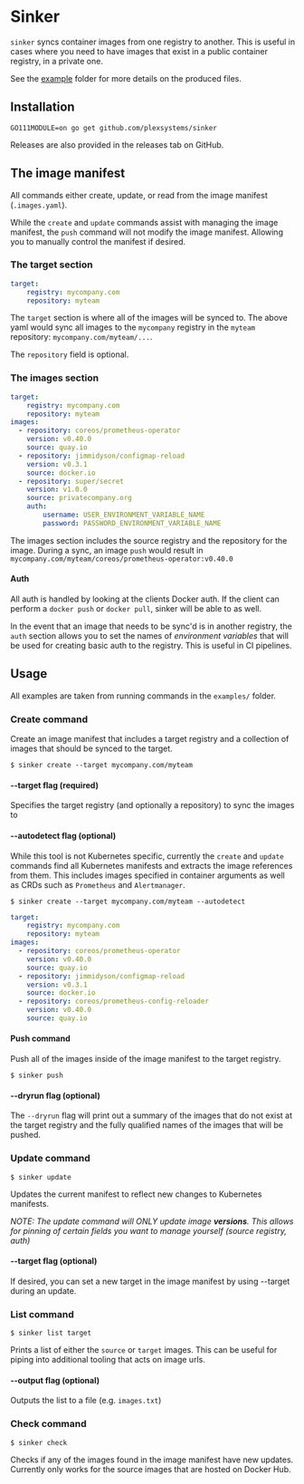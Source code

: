 # Sinker

`sinker` syncs container images from one registry to another. This is useful in cases where you need to have images that exist in a public container registry, in a private one.

See the [example](https://github.com/plexsystems/sinker/tree/main/example) folder for more details on the produced files.

## Installation

`GO111MODULE=on go get github.com/plexsystems/sinker`

Releases are also provided in the releases tab on GitHub.

## The image manifest

All commands either create, update, or read from the image manifest (`.images.yaml`). 

While the `create` and `update` commands assist with managing the image manifest, the `push` command will not modify the image manifest. Allowing you to manually control the manifest if desired.

### The target section

```yaml
target:
    registry: mycompany.com
    repository: myteam
```

The `target` section is where all of the images will be synced to. The above yaml would sync all images to the `mycompany` registry in the `myteam` repository: `mycompany.com/myteam/...`. 

The `repository` field is optional.

### The images section

```yaml
target:
    registry: mycompany.com
    repository: myteam
images:
  - repository: coreos/prometheus-operator
    version: v0.40.0
    source: quay.io
  - repository: jimmidyson/configmap-reload
    version: v0.3.1
    source: docker.io
  - repository: super/secret
    version: v1.0.0
    source: privatecompany.org
    auth:
        username: USER_ENVIRONMENT_VARIABLE_NAME
        password: PASSWORD_ENVIRONMENT_VARIABLE_NAME
```

The images section includes the source registry and the repository for the image. During a sync, an image `push` would result in `mycompany.com/myteam/coreos/prometheus-operator:v0.40.0`

#### Auth

All auth is handled by looking at the clients Docker auth. If the client can perform a `docker push` or `docker pull`, sinker will be able to as well.

In the event that an image that needs to be sync'd is in another registry, the `auth` section allows you to set the names of _environment variables_ that will be used for creating basic auth to the registry. This is useful in CI pipelines.

## Usage

All examples are taken from running commands in the `examples/` folder.

### Create command

Create an image manifest that includes a target registry and a collection of images that should be synced to the target.

```
$ sinker create --target mycompany.com/myteam
```

#### --target flag (required)

Specifies the target registry (and optionally a repository) to sync the images to

#### --autodetect flag (optional)

While this tool is not Kubernetes specific, currently the `create` and `update` commands find all Kubernetes manifests and extracts the image references from them. This includes images specified in container arguments as well as CRDs such as `Prometheus` and `Alertmanager`.

```
$ sinker create --target mycompany.com/myteam --autodetect
```

```yaml
target:
    registry: mycompany.com
    repository: myteam
images:
  - repository: coreos/prometheus-operator
    version: v0.40.0
    source: quay.io
  - repository: jimmidyson/configmap-reload
    version: v0.3.1
    source: docker.io
  - repository: coreos/prometheus-config-reloader
    version: v0.40.0
    source: quay.io
```

#### Push command

Push all of the images inside of the image manifest to the target registry.

```
$ sinker push
```

#### --dryrun flag (optional)

The `--dryrun` flag will print out a summary of the images that do not exist at the target registry and the fully qualified names of the images that will be pushed.

### Update command

```
$ sinker update
```

Updates the current manifest to reflect new changes to Kubernetes manifests.

_NOTE: The update command will ONLY update image **versions**. This allows for pinning of certain fields you want to manage yourself (source registry, auth)_

#### --target flag (optional)

If desired, you can set a new target in the image manifest by using --target during an update.

### List command

```
$ sinker list target
```

Prints a list of either the `source` or `target` images. This can be useful for piping into additional tooling that acts on image urls.

#### --output flag (optional)

Outputs the list to a file (e.g. `images.txt`)

### Check command

```
$ sinker check
```

Checks if any of the images found in the image manifest have new updates. Currently only works for the source images that are hosted on Docker Hub.
